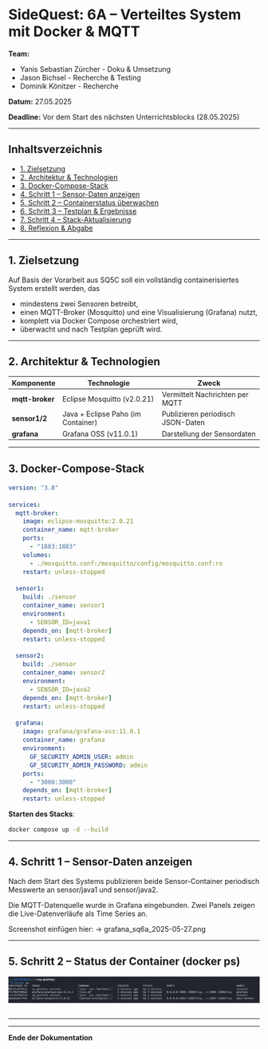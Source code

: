 # SideQuest: 6A – Verteiltes System mit Docker & MQTT

**Team:**

* Yanis Sebastian Zürcher - Doku & Umsetzung
* Jason Bichsel - Recherche & Testing
* Dominik Könitzer - Recherche

**Datum:** 27.05.2025

**Deadline:** Vor dem Start des nächsten Unterrichtsblocks (28.05.2025)

---

## Inhaltsverzeichnis

- [1. Zielsetzung](#1-zielsetzung)
- [2. Architektur & Technologien](#2-architektur-technologien)
- [3. Docker-Compose-Stack](#3-docker-compose-stack)
- [4. Schritt 1 – Sensor-Daten anzeigen](#4-schritt-1-sensor-daten-anzeigen)
- [5. Schritt 2 – Containerstatus überwachen](#5-schritt-2-containerstatus-überwachen)
- [6. Schritt 3 – Testplan & Ergebnisse](#6-schritt-3-testplan-ergebnisse)
- [7. Schritt 4 – Stack-Aktualisierung](#7-schritt-4-stack-aktualisierung)
- [8. Reflexion & Abgabe](#8-reflexion-abgabe)

---

## 1. Zielsetzung
Auf Basis der Vorarbeit aus SQ5C soll ein vollständig containerisiertes System erstellt werden, das

- mindestens zwei Sensoren betreibt,
- einen MQTT-Broker (Mosquitto) und eine Visualisierung (Grafana) nutzt,
- komplett via Docker Compose orchestriert wird,
- überwacht und nach Testplan geprüft wird.


---

## 2. Architektur & Technologien

| Komponente      | Technologie                        | Zweck                             |
| --------------- | ---------------------------------- | --------------------------------- |
| **mqtt-broker** | Eclipse Mosquitto (v2.0.21)        | Vermittelt Nachrichten per MQTT   |
| **sensor1/2**   | Java + Eclipse Paho (im Container) | Publizieren periodisch JSON-Daten |
| **grafana**     | Grafana OSS (v11.0.1)              | Darstellung der Sensordaten       |


---

## 3. Docker-Compose-Stack

```yaml
version: "3.8"

services:
  mqtt-broker:
    image: eclipse-mosquitto:2.0.21
    container_name: mqtt-broker
    ports:
      - "1883:1883"
    volumes:
      - ./mosquitto.conf:/mosquitto/config/mosquitto.conf:ro
    restart: unless-stopped

  sensor1:
    build: ./sensor
    container_name: sensor1
    environment:
      - SENSOR_ID=java1
    depends_on: [mqtt-broker]
    restart: unless-stopped

  sensor2:
    build: ./sensor
    container_name: sensor2
    environment:
      - SENSOR_ID=java2
    depends_on: [mqtt-broker]
    restart: unless-stopped

  grafana:
    image: grafana/grafana-oss:11.0.1
    container_name: grafana
    environment:
      GF_SECURITY_ADMIN_USER: admin
      GF_SECURITY_ADMIN_PASSWORD: admin
    ports:
      - "3000:3000"
    depends_on: [mqtt-broker]
    restart: unless-stopped

```

**Starten des Stacks**:
```bash
docker compose up -d --build
```
---

## 4. Schritt 1 – Sensor-Daten anzeigen

Nach dem Start des Systems publizieren beide Sensor-Container periodisch Messwerte an sensor/java1 und sensor/java2.

Die MQTT-Datenquelle wurde in Grafana eingebunden.
Zwei Panels zeigen die Live-Datenverläufe als Time Series an.

Screenshot einfügen hier:
→ grafana_sq6a_2025-05-27.png

---

## 5. Schritt 2 – Status der Container (docker ps)

![1748371535215](image/Dokumentation/1748371535215.png)

```bash

```

---




---


**Ende der Dokumentation**